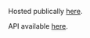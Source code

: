 Hosted publically [here](http://ec2-18-225-195-233.us-east-2.compute.amazonaws.com:3000/).

API available [here](http://ec2-18-225-195-233.us-east-2.compute.amazonaws.com:3000/api).
